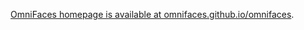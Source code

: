 [OmniFaces homepage is available at omnifaces.github.io/omnifaces](http://omnifaces.github.io/omnifaces/).
